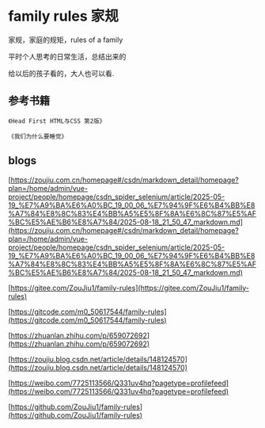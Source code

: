 #  family rules 家规

家规，家庭的规矩，rules of a family

平时个人思考的日常生活，总结出来的

给以后的孩子看的，大人也可以看.


## 参考书籍
`《Head First HTML与CSS 第2版》`

`《我们为什么要睡觉》`

## blogs

[https://zoujiu.com.cn/homepage#/csdn/markdown_detail/homepage?plan=/home/admin/vue-project/people/homepage/csdn_spider_selenium/article/2025-05-19_%E7%A9%BA%E6%A0%BC_19_00_06_%E7%94%9F%E6%B4%BB%E8%A7%84%E8%8C%83%E4%BB%A5%E5%8F%8A%E6%8C%87%E5%AF%BC%E5%AE%B6%E8%A7%84/2025-08-18_21_50_47_markdown.md](https://zoujiu.com.cn/homepage#/csdn/markdown_detail/homepage?plan=/home/admin/vue-project/people/homepage/csdn_spider_selenium/article/2025-05-19_%E7%A9%BA%E6%A0%BC_19_00_06_%E7%94%9F%E6%B4%BB%E8%A7%84%E8%8C%83%E4%BB%A5%E5%8F%8A%E6%8C%87%E5%AF%BC%E5%AE%B6%E8%A7%84/2025-08-18_21_50_47_markdown.md)

[https://gitee.com/ZouJiu1/family-rules](https://gitee.com/ZouJiu1/family-rules)

[https://gitcode.com/m0_50617544/family-rules](https://gitcode.com/m0_50617544/family-rules)

[https://zhuanlan.zhihu.com/p/659072692](https://zhuanlan.zhihu.com/p/659072692)

[https://zoujiu.blog.csdn.net/article/details/148124570](https://zoujiu.blog.csdn.net/article/details/148124570)

[https://weibo.com/7725113566/Q331uv4hq?pagetype=profilefeed](https://weibo.com/7725113566/Q331uv4hq?pagetype=profilefeed)

[https://github.com/ZouJiu1/family-rules](https://github.com/ZouJiu1/family-rules)
